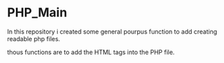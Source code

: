 # PHP_Main

In this repository i created some general pourpus function to add creating readable php files.

thous functions are to add the HTML tags into the PHP file.